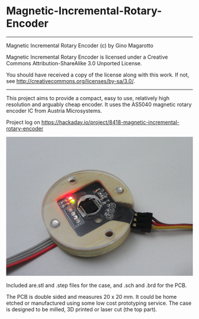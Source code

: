 # Magnetic-Incremental-Rotary-Encoder

----------------------------------------------------------------------
Magnetic Incremental Rotary Encoder (c) by Gino Magarotto

Magnetic Incremental Rotary Encoder is licensed under a
Creative Commons Attribution-ShareAlike 3.0 Unported License.

You should have received a copy of the license along with this
work.  If not, see <http://creativecommons.org/licenses/by-sa/3.0/>.

----------------------------------------------------------------------

This project aims to provide a compact, easy to use, relatively high resolution and arguably cheap encoder. It uses the AS5040 magnetic rotary encoder IC from Austria Microsystems.

Project log on https://hackaday.io/project/8418-magnetic-incremental-rotary-encoder

![assembled](Pictures/assembled.JPG)

Included are.stl and .step files for the case, and .sch and .brd for the PCB.

The PCB is double sided and measures 20 x 20 mm. It could be home etched or manufactured using some low cost prototyping service. The case is designed to be milled, 3D printed or laser cut (the top part).
